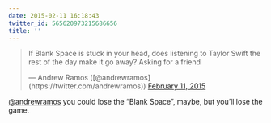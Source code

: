 ```yaml
---
date: 2015-02-11 16:18:43
twitter_id: 565620973215686656
title: ''
---
```


<blockquote class="twitter-tweet"><p lang="en" dir="ltr">If Blank Space is stuck in your head, does listening to Taylor Swift the rest of the day make it go away? Asking for a friend</p>&mdash; Andrew Ramos ([@andrewramos](https://twitter.com/andrewramos)) <a href="https://twitter.com/andrewramos/status/565620350265069569?ref_src=twsrc%5Etfw">February 11, 2015</a></blockquote>
<script async src="https://platform.twitter.com/widgets.js" charset="utf-8"></script>

[@andrewramos](https://twitter.com/andrewramos) you could lose the “Blank Space”, maybe, but you’ll lose the game.
